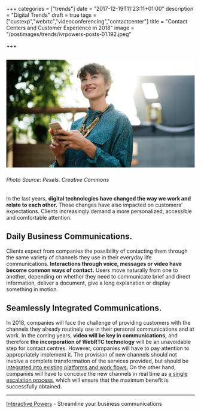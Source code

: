 +++
categories = ["trends"]
date = "2017-12-19T11:23:11+01:00"
description = "Digital Trends"
draft = true
tags = ["custexp","webrtc","videoconferencing","contactcenter"]
title = "Contact Centers and Customer Experience in 2018"
image = "/postimages/trends/ivrpowers-posts-01.192.jpeg"

+++

![girl smiling with phone](/postimages/trends/ivrpowers-posts-01.192.jpeg)
------------
###### Photo Source: Pexels. Creative Commons

In the last years, **digital technologies have changed the way we work and relate to each other.** These changes have also impacted on customers’ expectations. Clients increasingly demand a more personalized, accessible and comfortable attention.

## Daily Business Communications.

Clients expect from companies the possibility of contacting them through the same variety of channels they use in their everyday life communications. **Interactions through voice, messages or video have become common ways of contact.** Users move naturally from one to another, depending on whether they need to communicate brief and direct information, deliver a document, give a long explanation or display something in motion.

## Seamlessly Integrated Communications.

In 2018, companies will face the challenge of providing customers with the channels they already routinely use in their personal communications and at work. In the coming years, **video will be key in communications,** and therefore **the incorporation of WebRTC technology** will be an unavoidable step for contact centres. However, companies will have to pay attention to appropriately implement it. The provision of new channels should not involve a complete transformation of the services provided, but should be [integrated into existing platforms and work flows.]( 
http://blog.ivrpowers.com/post/contactcenter/video-integration/
) On the other hand, companies will have to conceive the new channels in real time as [a single escalation process,](http://blog.ivrpowers.com/post/customerengagement/escalating-communications/) which will ensure that the maximum benefit is successfully obtained.


---
[Interactive Powers](http://www.ivrpowers.com/) - Streamline your business communications



